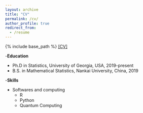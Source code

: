 ```yaml
---
layout: archive
title: "CV"
permalink: /cv/
author_profile: true
redirect_from:
  - /resume
---
```


{% include base_path %}
[[CV]](https://github.com/StatCYK/StatCYK.github.io/blob/master/files/CV_Yonggkai_Chen.pdf)

-**Education**

* Ph.D in Statistics, University of Georgia, USA, 2019-present
* B.S. in Mathematical Statistics, Nankai University, China, 2019

  
-**Skills**

* Softwares and computing
  * R
  * Python
  * Quantum Computing


